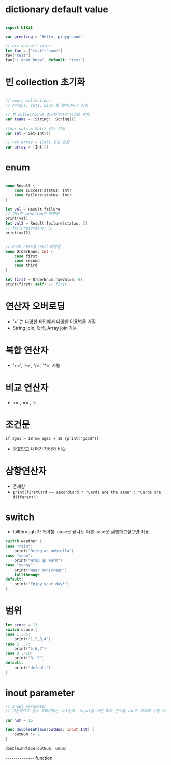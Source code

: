 
# dictionary default value

```swift

import UIKit

var greeting = "Hello, playground"

// dic default value
let fav = ["test":"name"]
fav["test"]
fav["i dont know", default: "test"]
```

# 빈 collection 초기화

```swift

// empty collections
// Arrays, sets, dics 를 컬렉션이라 칭함

// 빈 collection을 초기화하려면 타입을 활용
var teams = [String:  String]()

//var sets = Set() 로는 안됨
var set = Set<Int>()

// var array = [Int] 로는 안됨
var array = [Int]()
```

# enum
```swift

enum Result {
    case success(status: Int)
    case failure(status: Int)
}

let val = Result.failure
// 이러면 function이 매핑됨
print(val)
let val2 = Result.failure(status: 3)
// failure(status: 3)
print(val2)


// enum case를 0부터 매핑함
enum OrderEnum: Int {
    case first
    case second
    case third
}

let first = OrderEnum(rawValue: 0)
print(first!.self) // first
```

# 연산자 오버로딩
- '+' 는 다양한 타입에서 다양한 이용법을 가짐
- String join, 덧셈, Array join 가능

# 복합 연산자 
- '+=', '-=', '/=', '*=' 가능

# 비교 연산자
- <= , == , !=

# 조건문
`if age1 > 18 && age2 > 18 {print("good")}`
- 괄호없고 나머진 자바와 비슷

# 삼항연산자
- 존재함
- `print(firstCard == secondCard ? "Cards are the same" : "Cards are different")`


# switch
- fallthrough 가 특이함. case문 끝나도 다른 case문 실행하고싶으면 이용
```swift
switch weather {
case "rain":
    print("Bring an umbrella")
case "snow":
    print("Wrap up warm")
case "sunny":
    print("Wear sunscreen")
    fallthrough
default:
    print("Enjoy your day!")
}
```

# 범위 
```swift
let score = 11
switch score {
case 1..<5:
    print("1,2,3,4")
case 5...7:
    print("5,6,7")
case 8..<10:
    print("8, 9")
default:
    print("default")
}


```


# inout parameter

```swift
// inout parameter
// 기본적으로 함수 파라미터는 let인데, input을 쓰면 외부 변수를 var로 가져와 수정 가능하다

var num = 15

func doubleInPlace(outNum: inout Int) {
    outNum *= 2
}

doubleInPlace(outNum: &num)

```

-------------- function

